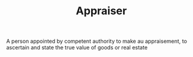 ---
title: Appraiser
letter: A
permalink: "/definitions/bld-appraiser.html"
body: A person appointed by competent authority to make au appraisement, to ascertain
  and state the true value of goods or real estate
published_at: '2018-07-07'
source: Black's Law Dictionary 2nd Ed (1910)
layout: post
---